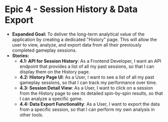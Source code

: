 # Epic 4 - Session History & Data Export
* **Expanded Goal:** To deliver the long-term analytical value of the application by creating a dedicated "History" page. This will allow the user to view, analyze, and export data from all their previously completed gameplay sessions.
* **Stories:**
    * **4.1: API for Session History**: As a Frontend Developer, I want an API endpoint that provides a list of all my past sessions, so that I can display them on the History page.
    * **4.2: History Page UI**: As a User, I want to see a list of all my past gameplay sessions, so that I can track my performance over time.
    * **4.3: Session Detail View**: As a User, I want to click on a session from the History page to see its detailed spin-by-spin results, so that I can analyze a specific game.
    * **4.4: Data Export Functionality**: As a User, I want to export the data from a specific session, so that I can perform my own analysis in other tools. 